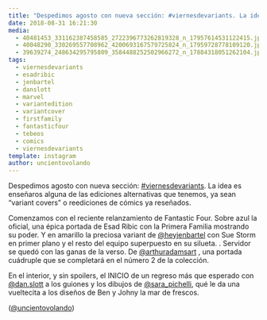 ```yaml
---
title: "Despedimos agosto con nueva sección: #viernesdevariants. La idea es enseñaros alguna de las ediciones alternativas que tenemos, ya sean “variant covers” o reediciones de cómics ya reseñados"
date: 2018-08-31 16:21:30
media: 
  - 40481453_331162387458585_2722396773262819328_n_17957614531122415.jpg
  - 40048290_330269557708962_4200693167579725824_n_17959728778109120.jpg
  - 39639274_248634295795809_3584488252502966272_n_17884318051262104.jpg
tags: 
  - viernesdevariants
  - esadribic
  - jenbartel
  - danslott
  - marvel
  - variantedition
  - variantcover
  - firstfamily
  - fantasticfour
  - tebeos
  - comics
  - viernesdevariants
template: instagram
author: uncientovolando
---
```


Despedimos agosto con nueva sección: [#viernesdevariants](/tags/viernesdevariants). La idea es enseñaros alguna de las ediciones alternativas que tenemos, ya sean “variant covers” o reediciones de cómics ya reseñados.


Comenzamos con el reciente relanzamiento de Fantastic Four. Sobre azul la oficial, una épica portada de Esad Ribic con la Primera Familia mostrando su poder. Y en amarillo la preciosa variant de [@heyjenbartel](https://instagram.com/heyjenbartel) con Sue Storm en primer plano y el resto del equipo superpuesto en su silueta. .
Servidor se quedó con las ganas de la verso. De [@arthuradamsart](https://instagram.com/arthuradamsart) , una portada cuádruple que se completará en el número 2 de la colección.


En el interior, y sin spoilers, el INICIO de un regreso más que esperado con [@dan.slott](https://instagram.com/dan.slott) a los guiones y los dibujos de [@sara_pichelli](https://instagram.com/sara_pichelli), qué le da una vueltecita a los diseños de Ben y Johny la mar de frescos.


([@uncientovolando](https://instagram.com/uncientovolando))
